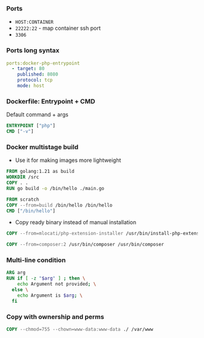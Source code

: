 ### Ports
- `HOST:CONTAINER`
- `22222:22` - map container ssh port
- `3306`

### Ports long syntax
```yml
ports:docker-php-entrypoint
  - target: 80
    published: 8080
    protocol: tcp
    mode: host
```

### Dockerfile: Entrypoint + CMD
Default command + args
```Dockerfile
ENTRYPOINT ["php"]
CMD ["-v"]
```

### Docker multistage build
- Use it for making images more lightweight
```Dockerfile
FROM golang:1.21 as build
WORKDIR /src
COPY . .
RUN go build -o /bin/hello ./main.go

FROM scratch
COPY --from=build /bin/hello /bin/hello
CMD ["/bin/hello"]
```

- Copy ready binary instead of manual installation
```dockerfile
COPY --from=mlocati/php-extension-installer /usr/bin/install-php-extensions /usr/local/bin/

COPY --from=composer:2 /usr/bin/composer /usr/bin/composer
```

### Multi-line condition
```Dockerfile
ARG arg
RUN if [ -z "$arg" ] ; then \
    echo Argument not provided; \
  else \
    echo Argument is $arg; \
  fi
```

### Copy with ownership and perms

```dockerfile
COPY --chmod=755 --chown=www-data:www-data ./ /var/www
```

